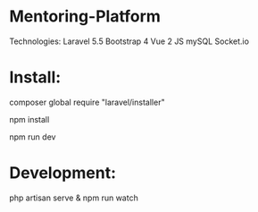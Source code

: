 # Mentoring-Platform

Technologies:
Laravel 5.5
Bootstrap 4
Vue 2 JS
mySQL
Socket.io

# Install:

composer global require "laravel/installer"

npm install

npm run dev 

# Development:

php artisan serve & npm run watch

